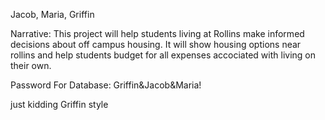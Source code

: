 Jacob, Maria, Griffin

Narrative: This project will help students living at Rollins make informed decisions about off campus housing. It will show housing options near rollins and help students budget for all expenses accociated with living on their own. 

Password For Database: Griffin&Jacob&Maria!

just kidding Griffin style